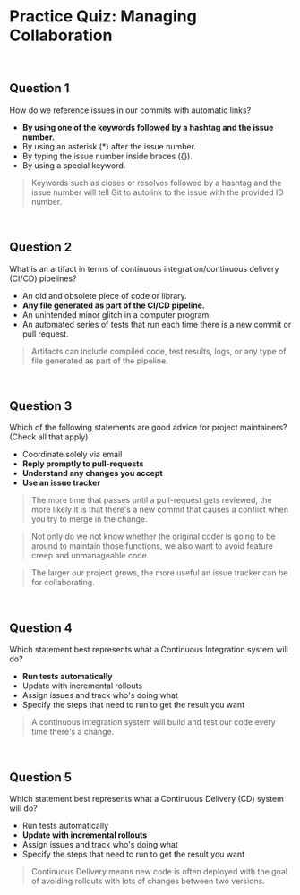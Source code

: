 # Practice Quiz: Managing Collaboration

<br>

## Question 1

How do we reference issues in our commits with automatic links?

* **By using one of the keywords followed by a hashtag and the issue number.**
* By using an asterisk (*) after the issue number.
* By typing the issue number inside braces ({}).
* By using a special keyword.

> Keywords such as closes or resolves followed by a hashtag and the issue number will tell Git to autolink to the issue with the provided ID number.

<br>

## Question 2

What is an artifact in terms of continuous integration/continuous delivery (CI/CD) pipelines?

* An old and obsolete piece of code or library.
* **Any file generated as part of the CI/CD pipeline.**
* An unintended minor glitch in a computer program
* An automated series of tests that run each time there is a new commit or pull request.

> Artifacts can include compiled code, test results, logs, or any type of file generated as part of the pipeline.

<br>

## Question 3

Which of the following statements are good advice for project maintainers? (Check all that apply)

* Coordinate solely via email
* **Reply promptly to pull-requests**
* **Understand any changes you accept**
* **Use an issue tracker**

> The more time that passes until a pull-request gets reviewed, the more likely it is that there's a new commit that causes a conflict when you try to merge in the change.

> Not only do we not know whether the original coder is going to be around to maintain those functions, we also want to avoid feature creep and unmanageable code.

> The larger our project grows, the more useful an issue tracker can be for collaborating.

<br>

## Question 4
Which statement best represents what a Continuous Integration system will do?

* **Run tests automatically**
* Update with incremental rollouts
* Assign issues and track who's doing what
* Specify the steps that need to run to get the result you want

> A continuous integration system will build and test our code every time there's a change.

<br>

## Question 5

Which statement best represents what a Continuous Delivery (CD) system will do?

* Run tests automatically
* **Update with incremental rollouts**
* Assign issues and track who's doing what
* Specify the steps that need to run to get the result you want

> Continuous Delivery means new code is often deployed with the goal of avoiding rollouts with lots of changes between two versions.
